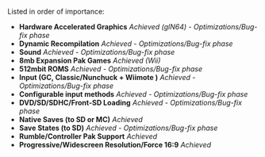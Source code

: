Listed in order of importance:
  * **Hardware Accelerated Graphics** _Achieved (glN64) - Optimizations/Bug-fix phase_
  * **Dynamic Recompilation** _Achieved - Optimizations/Bug-fix phase_
  * **Sound** _Achieved - Optimizations/Bug-fix phase_
  * **8mb Expansion Pak Games** _Achieved (Wii)_
  * **512mbit ROMS** _Achieved - Optimizations/Bug-fix phase_
  * **Input (GC, Classic/Nunchuck + Wiimote )** _Achieved - Optimizations/Bug-fix phase_
  * **Configurable input methods** _Achieved - Optimizations/Bug-fix phase_
  * **DVD/SD/SDHC/Front-SD Loading** _Achieved - Optimizations/Bug-fix phase_
  * **Native Saves (to SD or MC)** _Achieved_
  * **Save States (to SD)** _Achieved - Optimizations/Bug-fix phase_
  * **Rumble/Controller Pak Support** _Achieved_
  * **Progressive/Widescreen Resolution/Force 16:9** _Achieved_